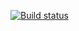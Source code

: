 [![Build status](https://ci.appveyor.com/api/projects/status/7xbt7r2mxw35sg10?svg=true)](https://ci.appveyor.com/project/LagutaNV2/lagutanv2-js-2-hw-05-inheritance-2)
